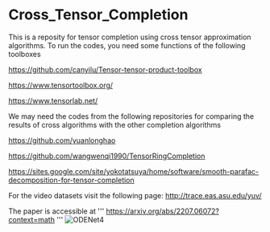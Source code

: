 # Cross_Tensor_Completion

This is a reposity for tensor completion using cross tensor approximation algorithms. To run the codes, you need some functions of the following toolboxes 

https://github.com/canyilu/Tensor-tensor-product-toolbox

https://www.tensortoolbox.org/

https://www.tensorlab.net/

We may need the codes from the following repositories for comparing the results of cross algorithms with the other completion algorithms

https://github.com/yuanlonghao

https://github.com/wangwenqi1990/TensorRingCompletion

https://sites.google.com/site/yokotatsuya/home/software/smooth-parafac-decomposition-for-tensor-completion

For the video datasets visit the following page: http://trace.eas.asu.edu/yuv/

The paper is accessible at 
'''
https://arxiv.org/abs/2207.06072?context=math
'''
![ODENet4](misc/odenet4.png)
